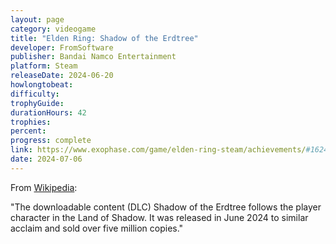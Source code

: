 ```yaml
---
layout: page
category: videogame
title: "Elden Ring: Shadow of the Erdtree"
developer: FromSoftware
publisher: Bandai Namco Entertainment
platform: Steam
releaseDate: 2024-06-20
howlongtobeat:
difficulty:
trophyGuide:
durationHours: 42
trophies:
percent:
progress: complete
link: https://www.exophase.com/game/elden-ring-steam/achievements/#1624301
date: 2024-07-06
---
```


From [Wikipedia](https://en.wikipedia.org/wiki/Elden_Ring):

"The downloadable content (DLC) Shadow of the Erdtree follows the player character in the Land of Shadow. It was released in June 2024 to similar acclaim and sold over five million copies."
